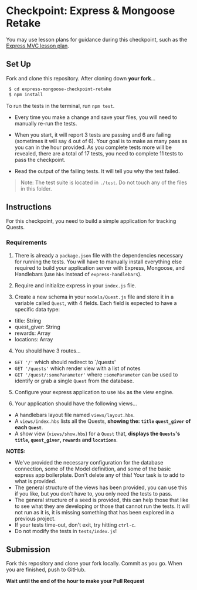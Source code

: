 # Checkpoint: Express & Mongoose Retake

You may use lesson plans for guidance during this checkpoint, such as the
[Express MVC lesson plan](https://git.generalassemb.ly/ga-wdi-lessons/express-mongoose).

## Set Up

Fork and clone this repository. After cloning down **your fork**...

```bash
 $ cd express-mongoose-checkpoint-retake
 $ npm install
```

To run the tests in the terminal, run `npm test`.

- Every time you make a change and save your files, you will need to manually
  re-run the tests.
- When you start, it will report 3 tests are passing and 6 are failing
  (sometimes it will say 4 out of 6). Your goal is to make as many pass as you
  can in the hour provided. As you complete tests more will be revealed, there
  are a total of 17 tests, you need to complete 11 tests to pass the checkpoint.

- Read the output of the failing tests. It will tell you why the test failed.

> Note: The test suite is located in `./test`. Do not touch any of the files in
> this folder.

## Instructions

For this checkpoint, you need to build a simple application for tracking Quests.

### Requirements

1. There is already a `package.json` file with the dependencies necessary for
   running the tests. You will have to manually install everything else required
   to build your application server with Express, Mongoose, and Handlebars (use
   `hbs` instead of `express-handlebars`).

1. Require and initialize express in your `index.js` file.

1. Create a new schema in your `models/Quest.js` file and store it in a variable
   called `Quest`, with 4 fields. Each field is expected to have a specific data
   type:

- title: String
- quest_giver: String
- rewards: Array
- locations: Array

4. You should have 3 routes...

- `GET '/'` which should redirect to `/quests'
- `GET '/quests'` which render view with a list of notes
- `GET '/quest/:someParameter'` where `:someParameter` can be used to identify
  or grab a single `Quest` from the database.

5. Configure your express application to use `hbs` as the view engine.

6. Your application should have the following views...

- A handlebars layout file named `views/layout.hbs`.
- A `views/index.hbs` lists all the Quests, **showing the: `title` `quest_giver`
  of each `Quest`**.
- A show view (`views/show.hbs`) for a `Quest` that, **displays the `Quests`'s
  `title`, `quest_giver`, `rewards` and `locations`**.

**NOTES:**

- We've provided the necessary configuration for the database connection, some
  of the Model definition, and some of the basic express app boilerplate. Don't
  delete any of this! Your task is to add to what is provided.
- The general structure of the views has been provided, you can use this if you
  like, but you don't have to, you only need the tests to pass.
- The general structure of a seed is provided, this can help those that like to
  see what they are developing or those that cannot run the tests. It will not
  run as it is, it is missing something that has been explored in a previous
  project.
- If your tests time-out, don't exit, try hitting `ctrl-c`.
- Do not modify the tests in `tests/index.js`!

## Submission

Fork this repository and clone your fork locally. Commit as you go. When you are
finished, push to GitHub.

**Wait until the end of the hour to make your Pull Request**
